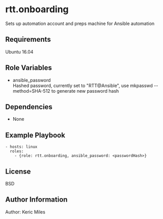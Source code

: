 rtt.onboarding
=========

Sets up automation account and preps machine for Ansible automation

Requirements
------------

Ubuntu 16.04

Role Variables
--------------

- ansible_password
  <br>Hashed password, currently set to "RTT@Ansible", use mkpasswd --method=SHA-512 to generate new password hash

Dependencies
------------

- None

Example Playbook
----------------
    - hosts: linux
      roles:
        - {role: rtt.onboarding, ansible_password: <passwordHash>}

License
-------

BSD

Author Information
------------------

Author: Keric Miles
